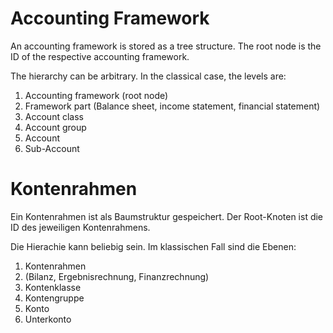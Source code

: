 
# Accounting Framework

An accounting framework is stored as a tree structure.
The root node is the ID of the respective accounting framework.

The hierarchy can be arbitrary. In the classical case, the levels are:

1. Accounting framework (root node)
1. Framework part (Balance sheet, income statement, financial statement)
1. Account class
1. Account group
1. Account
1. Sub-Account

# Kontenrahmen

Ein Kontenrahmen ist als Baumstruktur gespeichert. Der Root-Knoten ist die ID des jeweiligen Kontenrahmens.

Die Hierachie kann beliebig sein. Im klassischen Fall sind die Ebenen:

1. Kontenrahmen
1. (Bilanz, Ergebnisrechnung, Finanzrechnung)
1. Kontenklasse
1. Kontengruppe
1. Konto
1. Unterkonto
